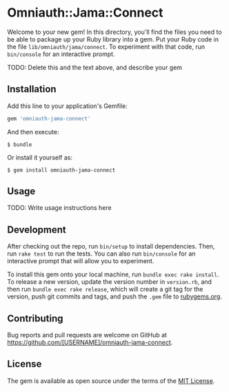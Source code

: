 # Omniauth::Jama::Connect

Welcome to your new gem! In this directory, you'll find the files you need to be able to package up your Ruby library into a gem. Put your Ruby code in the file `lib/omniauth/jama/connect`. To experiment with that code, run `bin/console` for an interactive prompt.

TODO: Delete this and the text above, and describe your gem

## Installation

Add this line to your application's Gemfile:

```ruby
gem 'omniauth-jama-connect'
```

And then execute:

    $ bundle

Or install it yourself as:

    $ gem install omniauth-jama-connect

## Usage

TODO: Write usage instructions here

## Development

After checking out the repo, run `bin/setup` to install dependencies. Then, run `rake test` to run the tests. You can also run `bin/console` for an interactive prompt that will allow you to experiment.

To install this gem onto your local machine, run `bundle exec rake install`. To release a new version, update the version number in `version.rb`, and then run `bundle exec rake release`, which will create a git tag for the version, push git commits and tags, and push the `.gem` file to [rubygems.org](https://rubygems.org).

## Contributing

Bug reports and pull requests are welcome on GitHub at https://github.com/[USERNAME]/omniauth-jama-connect.

## License

The gem is available as open source under the terms of the [MIT License](https://opensource.org/licenses/MIT).
